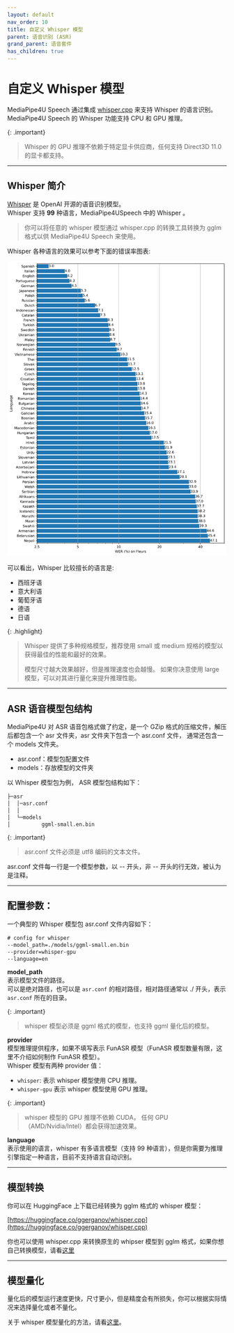 ```yaml
---
layout: default
nav_order: 10
title: 自定义 Whisper 模型
parent: 语音识别 (ASR)
grand_parent: 语音套件
has_children: true
---
```


# 自定义 Whisper 模型

MediaPipe4U Speech 通过集成 [whisper.cpp](https://github.com/ggerganov/whisper.cpp) 来支持 Whisper 的语言识别。   
MediaPipe4U Speech 的 Whisper 功能支持 CPU 和 GPU 推理。   

{: .important}
> Whisper 的 GPU 推理不依赖于特定显卡供应商，任何支持 Direct3D 11.0 的显卡都支持。 

---   
## Whisper 简介

[Whisper](https://github.com/openai/whisper) 是 OpenAI 开源的语音识别模型。   
Whisper 支持 **99** 种语言，MediaPipe4USpeech 中的 Whisper 。    
> 你可以将任意的 whisper 模型通过 whisper.cpp 的转换工具转换为 gglm 格式以供 MediaPipe4U Speech 来使用。

Whisper 各种语言的效果可以参考下面的错误率图表:

[![Whisper WER](./images/language-breakdown.svg "Whisper WER")](./images/breakdown.svg)

可以看出，Whisper 比较擅长的语言是:
- 西班牙语
- 意大利语
- 葡萄牙语
- 德语
- 日语

{: .highlight}
> Whisper 提供了多种规格模型，推荐使用 small 或 medium 规格的模型以获得最佳的性能和最好的效果。
>
> 模型尺寸越大效果越好，但是推理速度也会越慢。
> 如果你决意使用 large 模型，可以对其进行量化来提升推理性能。

---   

## ASR 语音模型包结构

MediaPipe4U 对 ASR 语音包格式做了约定，是一个 GZip 格式的压缩文件，解压后都包含一个 asr 文件夹，asr 文件夹下包含一个 asr.conf 文件，
通常还包含一个 models 文件夹。

- asr.conf：模型包配置文件
- models：存放模型的文件夹

以 Whisper 模型包为例， ASR 模型包结构如下：

```
├─asr
│  │─asr.conf
│  │
│  └─models
│          ggml-small.en.bin
```

{: .important}
> asr.conf 文件必须是 utf8 编码的文本文件。   

asr.conf 文件每一行是一个模型参数，以 -- 开头，非 -- 开头的行无效，被认为是注释。  

--- 

## 配置参数：   

一个典型的 Whisper 模型包 asr.conf 文件内容如下：

```shell
# config for whisper
--model_path=./models/ggml-small.en.bin
--provider=whisper-gpu
--language=en
```

**model_path**   
表示模型文件的路径。   
可以是绝对路径，也可以是 `asr.conf` 的相对路径，相对路径通常以 ./ 开头，表示 `asr.conf` 所在的目录。    

{: .important}
> whisper 模型必须是 ggml 格式的模型，也支持 ggml 量化后的模型。   

**provider**   
模型推理提供程序，如果不填写表示 FunASR 模型（FunASR 模型数量有限，这里不介绍如何制作 FunASR 模型）。    
Whisper 模型有两种 provider 值：   
- `whisper`: 表示 whisper 模型使用 CPU 推理。
- `whisper-gpu` 表示 whisper 模型使用 GPU 推理。

{: .important}
> whisper 模型的 GPU 推理不依赖 CUDA， 任何 GPU （AMD/Nvidia/Intel）都会获得加速效果。

**language**   
表示使用的语言，whisper 有多语言模型（支持 99 种语言），但是你需要为推理引擎指定一种语言，目前不支持语言自动识别。   

---   

## 模型转换

你可以在 HuggingFace 上下载已经转换为 gglm 格式的 whisper 模型：   

[https://huggingface.co/ggerganov/whisper.cpp](https://huggingface.co/ggerganov/whisper.cpp)

你也可以使用 whisper.cpp 来转换原生的 whipser 模型到 gglm 格式，如果你想自己转换模型，请看[这里](https://github.com/ggerganov/whisper.cpp/blob/master/models/README.md)


---   

## 模型量化    

量化后的模型运行速度更快，尺寸更小，但是精度会有所损失，你可以根据实际情况来选择量化或者不量化。   

关于 whisper 模型量化的方法，请看[这里](https://github.com/ggerganov/whisper.cpp#quantization)。